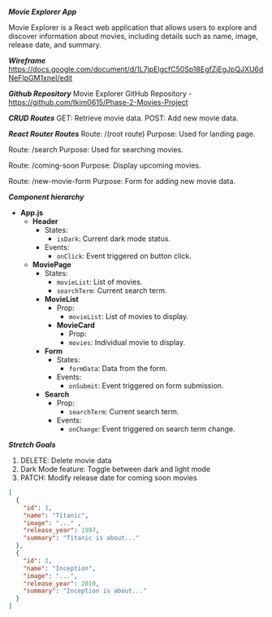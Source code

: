 ***Movie Explorer App***

Movie Explorer is a React web application that allows users to explore and discover information about movies, including details such as name, image, release date, and summary.

***Wireframe***
https://docs.google.com/document/d/1L7jpElgcfC50Sp18EgfZjEgJpQJXU6dNeFIpGM1xneI/edit


***Github Repository***
Movie Explorer GitHub Repository - https://github.com/tkim0615/Phase-2-Movies-Project

***CRUD Routes***
GET: Retrieve movie data.
POST: Add new movie data.


***React Router Routes***
Route: /(root route)
Purpose: Used for landing page.

Route: /search
Purpose: Used for searching movies.

Route: /coming-soon
Purpose: Display upcoming movies.

Route: /new-movie-form
Purpose: Form for adding new movie data.


***Component hierarchy***

- **App.js**
  - **Header**
    - States:
      - `isDark`: Current dark mode status.
    - Events:
        - `onClick`: Event triggered on button click.
  - **MoviePage**
    - States:
      - `movieList`: List of movies.
      - `searchTerm`: Current search term.
    - **MovieList**
      - Prop:
        - `movieList`: List of movies to display.
      - **MovieCard**
        - Prop:
        - `movies`: Individual movie to display.
    - **Form**
      - States:
        - `formData`: Data from the form.
      - Events:
        - `onSubmit`: Event triggered on form submission.
    - **Search**
      - Prop:
        - `searchTerm`: Current search term.
      - Events:
        - `onChange`: Event triggered on search term change.






***Stretch Goals***
1. DELETE: Delete movie data
2. Dark Mode feature: Toggle between dark and light mode
3. PATCH: Modify release date for coming soon movies

```json
[
  {
    "id": 1,
    "name": "Titanic",
    "image": "..." ,
    "release_year": 1997,
    "summary": "Titanic is about..."
  },
  {
    "id": 2,
    "name": "Inception",
    "image": "...",
    "release_year": 2010,
    "summary": "Inception is about..."
  }
]
```































